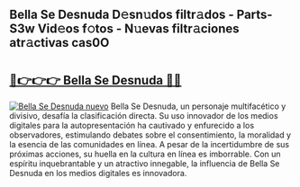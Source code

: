 ## Bella Se Desnuda D𝚎sn𝚞dos filtr𝚊dos - Parts-S3w Vid𝚎os f𝚘tos - N𝚞evas filtr𝚊ciones atr𝚊ctivas cas0O

# <h2><a href="http://mb8hmj2.tromn.icu/?c=Bella+Se+Desnuda">🔗👉👉👉 Bella Se Desnuda 🔗🔗</a></h2>

[![Bella Se Desnuda nuevo](https://i.imgur.com/pEAQMta.gif)](http://mb8hmj2.tromn.icu/?c=Bella+Se+Desnuda)
Bella Se Desnuda, un personaje multifacético y divisivo, desafía la clasificación directa. Su uso innovador de los medios digitales para la autopresentación ha cautivado y enfurecido a los observadores, estimulando debates sobre el consentimiento, la moralidad y la esencia de las comunidades en línea. A pesar de la incertidumbre de sus próximas acciones, su huella en la cultura en línea es imborrable. Con un espíritu inquebrantable y un atractivo innegable, la influencia de Bella Se Desnuda en los medios digitales es innovadora.
